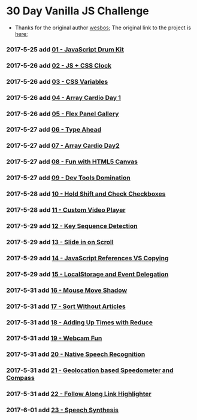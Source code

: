 # 30 Day Vanilla JS Challenge

   - Thanks for the original author [wesbos](http://wesbos.com/); The original link to the project is [here](https://javascript30.com/);

### 2017-5-25 add [01 - JavaScript Drum Kit](https://mayfulq.github.io/JavaScript30/task01/index.html)

### 2017-5-26 add [02 - JS + CSS Clock](https://mayfulq.github.io/JavaScript30/task02/index.html)

### 2017-5-26 add [03 - CSS Variables](https://mayfulq.github.io/JavaScript30/task03/index.html)

### 2017-5-26 add [04 - Array Cardio Day 1](https://mayfulq.github.io/JavaScript30/task04/index.html)

### 2017-5-26 add [05 - Flex Panel Gallery](https://mayfulq.github.io/JavaScript30/task05/index.html)

### 2017-5-27 add [06 - Type Ahead](https://mayfulq.github.io/JavaScript30/task06/index.html)

### 2017-5-27 add [07 - Array Cardio Day2](https://mayfulq.github.io/JavaScript30/task07/index.html)

### 2017-5-27 add [08 - Fun with HTML5 Canvas](https://mayfulq.github.io/JavaScript30/task08/index.html)

### 2017-5-27 add [09 - Dev Tools Domination](https://mayfulq.github.io/JavaScript30/task09/index.html)

### 2017-5-28 add [10 - Hold Shift and Check Checkboxes](https://mayfulq.github.io/JavaScript30/task10/index.html)

### 2017-5-28 add [11 - Custom Video Player](https://mayfulq.github.io/JavaScript30/task11/index.html)

### 2017-5-29 add [12 - Key Sequence Detection](https://mayfulq.github.io/JavaScript30/task12/index.html)

### 2017-5-29 add [13 - Slide in on Scroll](https://mayfulq.github.io/JavaScript30/task13/index.html)

### 2017-5-29 add [14 - JavaScript References VS Copying](https://mayfulq.github.io/JavaScript30/task14/index.html)

### 2017-5-29 add [15 - LocalStorage and Event Delegation](https://mayfulq.github.io/JavaScript30/task15/index.html)

### 2017-5-31 add [16 - Mouse Move Shadow](https://mayfulq.github.io/JavaScript30/task16/index.html)

### 2017-5-31 add [17 - Sort Without Articles](https://mayfulq.github.io/JavaScript30/task17/index.html)

### 2017-5-31 add [18 - Adding Up Times with Reduce](https://mayfulq.github.io/JavaScript30/task18/index.html)

### 2017-5-31 add [19 - Webcam Fun](https://mayfulq.github.io/JavaScript30/task19/index.html)

### 2017-5-31 add [20 - Native Speech Recognition](https://mayfulq.github.io/JavaScript30/task20/index.html)

### 2017-5-31 add [21 - Geolocation based Speedometer and Compass](https://mayfulq.github.io/JavaScript30/task21/index.html)

### 2017-5-31 add [22 - Follow Along Link Highlighter](https://mayfulq.github.io/JavaScript30/task22/index.html)

### 2017-6-01 add [23 - Speech Synthesis](https://mayfulq.github.io/JavaScript30/task23/index.html)
